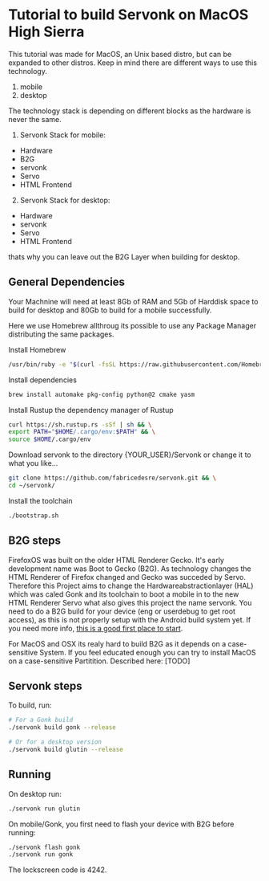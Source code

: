 # Tutorial to build Servonk on MacOS High Sierra

This tutorial was made for MacOS, an Unix based distro, but can be expanded to other distros.
Keep in mind there are different ways to use this technology.
1. mobile
2. desktop

The technology stack is depending on different blocks as the hardware is never the same.

1. Servonk Stack for mobile:
- Hardware
- B2G
- servonk
- Servo
- HTML Frontend

2. Servonk Stack for desktop:
- Hardware
- servonk
- Servo
- HTML Frontend

thats why you can leave out the B2G Layer when building for desktop.

## General Dependencies

Your Machnine will need at least 8Gb of RAM and 5Gb of Harddisk space
to build for desktop and 80Gb to build for a mobile successfully.

Here we use Homebrew allthroug its possible to use any Package Manager
distributing the same packages.

Install Homebrew
```sh
/usr/bin/ruby -e "$(curl -fsSL https://raw.githubusercontent.com/Homebrew/install/master/install)"
```
Install dependencies
```sh
brew install automake pkg-config python@2 cmake yasm
```
Install Rustup the dependency manager of Rustup
```sh
curl https://sh.rustup.rs -sSf | sh && \
export PATH="$HOME/.cargo/env:$PATH" && \
source $HOME/.cargo/env
```
Download servonk to the directory {YOUR_USER}/Servonk or change it to what you like...
```sh
git clone https://github.com/fabricedesre/servonk.git && \
cd ~/servonk/
```
Install the toolchain
```sh
./bootstrap.sh
```

## B2G steps

FirefoxOS was built on the older HTML Renderer Gecko. It's
early development name was Boot to Gecko (B2G).
As technology changes the HTML Renderer of Firefox changed and Gecko was
succeded by Servo. Therefore this Project aims to change the
Hardwareabstractionlayer (HAL) which was caled Gonk and its toolchain to
boot a mobile in to the new HTML Renderer Servo what also gives this project
the name servonk. You need to do a B2G build for your device
(eng or userdebug to get root access), as this is not properly setup with
the Android build system yet. If you need more info, [this is a good first place to start](https://developer.mozilla.org/en-US/docs/Archive/B2G_OS/B2G_OS_build_prerequisites).

For MacOS and OSX its realy hard to build B2G as it depends on a case-sensitive
System. If you feel educated enough you can try to install MacOS on a
case-sensitive Partitition. Described here: [TODO]

## Servonk steps

To build, run:

```sh
# For a Gonk build
./servonk build gonk --release

# Or for a desktop version
./servonk build glutin --release
```

## Running

On desktop run:

```sh
./servonk run glutin
```

On mobile/Gonk, you first need to flash your device with B2G before running:

```sh
./servonk flash gonk
./servonk run gonk
```

The lockscreen code is 4242.
